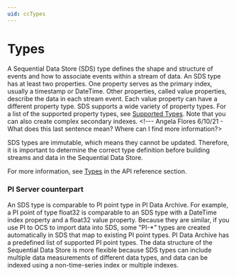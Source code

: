 ```yaml
---
uid: ccTypes
---
```


# Types

A Sequential Data Store (SDS) type defines the shape and structure of events and how to associate events within a stream of data. An SDS type has at least two properties. One property serves as the primary index, usually a timestamp or DateTime. Other properties, called value properties, describe the data in each stream event. Each value property can have a different property type. SDS supports a wide variety of property types. For a list of the supported property types, see  [Supported Types](xref:sdsTypes#sdstypecode). Note that you can also create complex secondary indexes. <!--- Angela Flores 6/10/21 - What does this last sentence mean? Where can I find more information?>

SDS types are immutable, which means they cannot be updated. Therefore, it is important to determine the correct type definition before building streams and data in the Sequential Data Store. 

For more information, see [Types](xref:sdsTypes) in the API reference section.

### <a name="types-pi-server"></a>PI Server counterpart

An SDS type is comparable to PI point type in PI Data Archive. For example, a PI point of type float32 is comparable to an SDS type with a DateTime index property and a float32 value property. Because they are similar, if you use PI to OCS to import data into SDS, some "PI-\*" types are created automatically in SDS that map to existing PI point types. PI Data Archive has a predefined list of supported PI point types. The data structure of the Sequential Data Store is more flexible because SDS types can include multiple data measurements of different data types, and data can be indexed using a non-time-series index or multiple indexes. 
